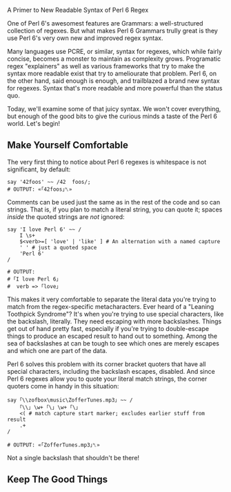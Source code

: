 A Primer to New Readable Syntax of Perl 6 Regex


One of Perl 6's awesomest features are Grammars: a well-structured collection of regexes. But what makes Perl 6 Grammars trully great is they use Perl 6's very own new and improved regex syntax.

Many languages use PCRE, or similar, syntax for regexes, which while fairly concise, becomes a monster to maintain as complexity grows. Programatic regex "explainers" as well as various frameworks that try to make the syntax more readable exist that try to ameliourate that problem. Perl 6, on the other hand, said enough is enough, and trailblazed a brand new syntax for regexes. Syntax that's more readable and more powerful than the status quo.

Today, we'll examine some of that juicy syntax. We won't cover everything, but enough of the good bits to give the curious minds a taste of the Perl 6 world. Let's begin!

## Make Yourself Comfortable

The very first thing to notice about Perl 6 regexes is whitespace is not significant, by default:

    say '42foos' ~~ /42  foos/;
    # OUTPUT: «｢42foos｣␤»

Comments can be used just the same as in the rest of the code and so can strings. That is, if you plan to match a literal string, you can quote it; spaces *inside* the quoted strings are *not* ignored:

    say 'I love Perl 6' ~~ /
        I \s+
        $<verb>=[ 'love' | 'like' ] # An alternation with a named capture
        ' ' # just a quoted space
        'Perl 6'
    /

    # OUTPUT:
    # ｢I love Perl 6｣
    #  verb => ｢love｣

This makes it very comfortable to separate the literal data you're trying to
match from the regex-specific metacharacters. Ever heard of a "Leaning Toothpick Syndrome"? It's when you're trying to use special characters, like the backslash, literally. They need escaping with more backslashes. Things get out of hand pretty fast, especially if you're trying to double-escape things to produce an escaped result to hand out to something. Among the sea of backslashes at can be tough to see which ones are merely escapes and which one are part of the data.

Perl 6 solves this problem with its corner bracket quoters that have all special characters, including the backslash escapes, disabled. And since Perl 6 regexes allow you to quote your literal match strings, the corner quoters come in handy in this situation:

    say ｢\\zofbox\music\ZofferTunes.mp3｣ ~~ /
        ｢\\｣ \w+ ｢\｣ \w+ ｢\｣
        <( # match capture start marker; excludes earlier stuff from result
        .+
    /

    # OUTPUT: «｢ZofferTunes.mp3｣␤»

Not a single backslash that shouldn't be there!

## Keep The Good Things

